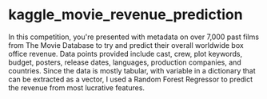 # kaggle_movie_revenue_prediction
In this competition, you're presented with metadata on over 7,000 past films from The Movie Database to try and predict their overall worldwide box office revenue. Data points provided include cast, crew, plot keywords, budget, posters, release dates, languages, production companies, and countries.
Since the data is mostly tabular, with variable in a dictionary that can be extracted as a vector, I used a Random Forest Regressor to predict the revenue from most lucrative features.
